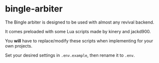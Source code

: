 # bingle-arbiter

The Bingle arbiter is designed to be used with almost any revival backend.

It comes preloaded with some Lua scripts made by kinery and jackd900.

You **will** have to replace/modify these scripts when implementing for your own projects.

Set your desired settings in `.env.example`, then rename it to `.env`.
